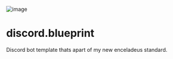 ![image](https://user-images.githubusercontent.com/6223536/229986121-c9d54c6b-e036-4606-9b72-1a832cf7ae0e.png)
# discord.blueprint
 Discord bot template thats apart of my new enceladeus standard.
